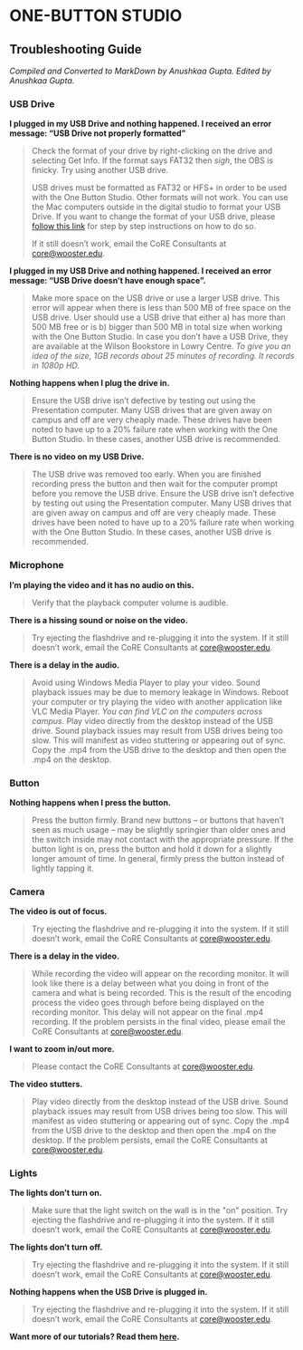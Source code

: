 # ONE-BUTTON STUDIO
## Troubleshooting Guide
*Compiled and Converted to MarkDown by Anushkaa Gupta. Edited by Anushkaa Gupta.*


### USB Drive
**I plugged in my USB Drive and nothing happened. I received an error message: “USB Drive not properly formatted”**

> Check the format of your drive by right-clicking on the drive and selecting Get Info. If the format says FAT32 then *sigh*, the OBS is finicky. Try using another USB drive.  
>
> USB drives must be formatted as FAT32 or HFS+ in order to be used with the One Button Studio. Other formats will not work. 
You can use the Mac computers outside in the digital studio to format your USB Drive. If you want to change the format of your USB drive, please [follow this link](http://qsee.custhelp.com/app/answers/detail/a_id/2560/~/mac%3A-how-to-format-a-flash-drive-to-fat32-in-mac-os-x) for step by step instructions on how to do so. 
> 
> If it still doesn’t work, email the CoRE Consultants at core@wooster.edu.




**I plugged in my USB Drive and nothing happened. I received an error message: “USB Drive doesn’t have enough space”.**

> Make more space on the USB drive or use a larger USB drive. This error will appear when there is less than 500 MB of free space on the USB drive. User should use a USB drive that either 
> a) has more than 500 MB free or is 
> b) bigger than 500 MB in total size when working with the One Button Studio.
> In case you don’t have a USB Drive, they are available at the Wilson Bookstore in Lowry Centre. 
> *To give you an idea of the size, 1GB records about 25 minutes of recording. It records in 1080p HD.*



**Nothing happens when I plug the drive in.**

> Ensure the USB drive isn’t defective by testing out using the Presentation computer. Many USB drives that are given away on campus and off are very cheaply made. These drives have been noted to have up to a 20% failure rate when working with the One Button Studio. In these cases, another USB drive is recommended.
 
 
 
 **There is no video on my USB Drive.**

> The USB drive was removed too early. When you are finished recording press the button and then wait for the computer prompt before you remove the USB drive.
> Ensure the USB drive isn’t defective by testing out using the Presentation computer. Many USB drives that are given away on campus and off are very cheaply made. These drives have been noted to have up to a 20% failure rate when working with the One Button Studio. In these cases, another USB drive is recommended.




### Microphone
**I’m playing the video and it has no audio on this.**

> Verify that the playback computer volume is audible.



**There is a hissing sound or noise on the video.**

> Try ejecting the flashdrive and re-plugging it into the system.
> If it still doesn’t work, email the CoRE Consultants at core@wooster.edu.




**There is a delay in the audio.**

> Avoid using Windows Media Player to play your video. Sound playback issues may be due to memory leakage in Windows. Reboot your computer or try playing the video with another application like VLC Media Player.
> *You can find VLC on the computers across campus.*
> Play video directly from the desktop instead of the USB drive. Sound playback issues may result from USB drives being too slow. This will manifest as video stuttering or appearing out of sync. Copy the .mp4 from the USB drive to the desktop and then open the .mp4 on the desktop.




### Button
**Nothing happens when I press the button.**

> Press the button firmly. Brand new buttons – or buttons that haven’t seen as much usage – may be slightly springier than older ones and the switch inside may not contact with the appropriate pressure. If the button light is on, press the button and hold it down for a slightly longer amount of time. In general, firmly press the button instead of lightly tapping it.




### Camera
**The video is out of focus.**

> Try ejecting the flashdrive and re-plugging it into the system.
> If it still doesn’t work, email the CoRE Consultants at core@wooster.edu.



**There is a delay in the video.**

> While recording the video will appear on the recording monitor. It will look like there is a delay between what you doing in front of the camera and what is being recorded. This is the result of the encoding process the video goes through before being displayed on the recording monitor. This delay will not appear on the final .mp4 recording. 
> If the problem persists in the final video, please email the CoRE Consultants at core@wooster.edu.



**I want to zoom in/out more.**

> Please contact the CoRE Consultants at core@wooster.edu.



**The video stutters.**

> Play video directly from the desktop instead of the USB drive. Sound playback issues may result from USB drives being too slow. This will manifest as video stuttering or appearing out of sync. Copy the .mp4 from the USB drive to the desktop and then open the .mp4 on the desktop.
> If the problem persists, email the CoRE Consultants at core@wooster.edu.




### Lights
**The lights don’t turn on.**
> Make sure that the light switch on the wall is in the "on" position. 
> Try ejecting the flashdrive and re-plugging it into the system.
> If it still doesn’t work, email the CoRE Consultants at core@wooster.edu.



**The lights don’t turn off.**

> Try ejecting the flashdrive and re-plugging it into the system.
> If it still doesn’t work, email the CoRE Consultants at core@wooster.edu.




**Nothing happens when the USB Drive is plugged in.**

> Try ejecting the flashdrive and re-plugging it into the system.
> If it still doesn’t work, email the CoRE Consultants at core@wooster.edu.




**Want more of our tutorials? Read them [here](https://github.com/wooster-core/Documentation).**
